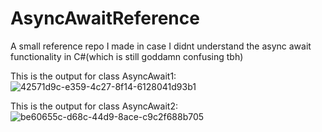 # AsyncAwaitReference
A small reference repo I made in case I didnt understand the async await functionality in C#(which is still goddamn confusing tbh)

This is the output for class AsyncAwait1:
![42571d9c-e359-4c27-8f14-6128041d93b1](https://github.com/gaurdian2701/AsyncAwaitReference/assets/55644010/495ef44b-8942-4898-9eb2-3b77ddbb5cab)

This is the output for class AsyncAwait2:
![be60655c-d68c-44d9-8ace-c9c2f688b705](https://github.com/gaurdian2701/AsyncAwaitReference/assets/55644010/b769f923-b058-4bb0-8fb1-e1120fb38172)

